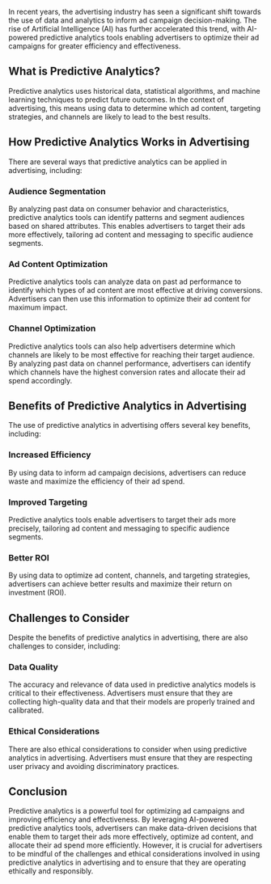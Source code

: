 
In recent years, the advertising industry has seen a significant shift towards the use of data and analytics to inform ad campaign decision-making. The rise of Artificial Intelligence (AI) has further accelerated this trend, with AI-powered predictive analytics tools enabling advertisers to optimize their ad campaigns for greater efficiency and effectiveness.

What is Predictive Analytics?
-----------------------------

Predictive analytics uses historical data, statistical algorithms, and machine learning techniques to predict future outcomes. In the context of advertising, this means using data to determine which ad content, targeting strategies, and channels are likely to lead to the best results.

How Predictive Analytics Works in Advertising
---------------------------------------------

There are several ways that predictive analytics can be applied in advertising, including:

### Audience Segmentation

By analyzing past data on consumer behavior and characteristics, predictive analytics tools can identify patterns and segment audiences based on shared attributes. This enables advertisers to target their ads more effectively, tailoring ad content and messaging to specific audience segments.

### Ad Content Optimization

Predictive analytics tools can analyze data on past ad performance to identify which types of ad content are most effective at driving conversions. Advertisers can then use this information to optimize their ad content for maximum impact.

### Channel Optimization

Predictive analytics tools can also help advertisers determine which channels are likely to be most effective for reaching their target audience. By analyzing past data on channel performance, advertisers can identify which channels have the highest conversion rates and allocate their ad spend accordingly.

Benefits of Predictive Analytics in Advertising
-----------------------------------------------

The use of predictive analytics in advertising offers several key benefits, including:

### Increased Efficiency

By using data to inform ad campaign decisions, advertisers can reduce waste and maximize the efficiency of their ad spend.

### Improved Targeting

Predictive analytics tools enable advertisers to target their ads more precisely, tailoring ad content and messaging to specific audience segments.

### Better ROI

By using data to optimize ad content, channels, and targeting strategies, advertisers can achieve better results and maximize their return on investment (ROI).

Challenges to Consider
----------------------

Despite the benefits of predictive analytics in advertising, there are also challenges to consider, including:

### Data Quality

The accuracy and relevance of data used in predictive analytics models is critical to their effectiveness. Advertisers must ensure that they are collecting high-quality data and that their models are properly trained and calibrated.

### Ethical Considerations

There are also ethical considerations to consider when using predictive analytics in advertising. Advertisers must ensure that they are respecting user privacy and avoiding discriminatory practices.

Conclusion
----------

Predictive analytics is a powerful tool for optimizing ad campaigns and improving efficiency and effectiveness. By leveraging AI-powered predictive analytics tools, advertisers can make data-driven decisions that enable them to target their ads more effectively, optimize ad content, and allocate their ad spend more efficiently. However, it is crucial for advertisers to be mindful of the challenges and ethical considerations involved in using predictive analytics in advertising and to ensure that they are operating ethically and responsibly.
